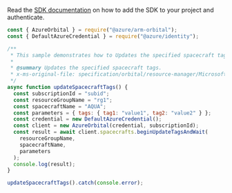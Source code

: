 Read the [SDK documentation](https://github.com/Azure/azure-sdk-for-js/blob/%40azure%2Farm-orbital_1.0.0/sdk/orbital/arm-orbital/README.md) on how to add the SDK to your project and authenticate.

```javascript
const { AzureOrbital } = require("@azure/arm-orbital");
const { DefaultAzureCredential } = require("@azure/identity");

/**
 * This sample demonstrates how to Updates the specified spacecraft tags.
 *
 * @summary Updates the specified spacecraft tags.
 * x-ms-original-file: specification/orbital/resource-manager/Microsoft.Orbital/stable/2022-03-01/examples/SpacecraftUpdateTags.json
 */
async function updateSpacecraftTags() {
  const subscriptionId = "subid";
  const resourceGroupName = "rg1";
  const spacecraftName = "AQUA";
  const parameters = { tags: { tag1: "value1", tag2: "value2" } };
  const credential = new DefaultAzureCredential();
  const client = new AzureOrbital(credential, subscriptionId);
  const result = await client.spacecrafts.beginUpdateTagsAndWait(
    resourceGroupName,
    spacecraftName,
    parameters
  );
  console.log(result);
}

updateSpacecraftTags().catch(console.error);
```
